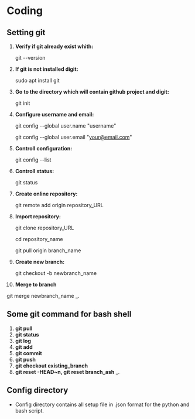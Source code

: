 # Coding

## Setting git

1) **Verify if git already exist whith:**

   git --version

2) **If git is not installed digit:**

   sudo apt install git

3) **Go to the directory which will contain github project and digit:**

   git init

4) **Configure username and email:**

   git config --global user.name "username"

   git config --global user.email "your@email.com"

5) **Controll configuration:**

   git config --list

6) **Controll status:**

   git status

7) **Create online repository:**
   
   git remote add origin repository_URL

8) **Import repository:**

   git clone repository_URL

   cd repository_name

   git pull origin branch_name

9) **Create new branch:**

   git checkout -b newbranch_name

10) **Merge to branch**

   git merge newbranch_name
_.


## Some git command for bash shell

1) **git pull**
2) **git status**
3) **git log**
4) **git add**
5) **git commit**
6) **git push**
7) **git checkout existing_branch**
8) **git reset -HEAD~n, git reset branch_ash**
_.


## Config directory
- Config directory contains all setup file in .json format for the python and bash
  script.
